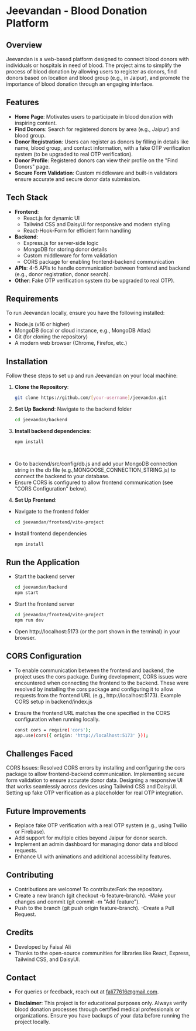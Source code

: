 

<h1>Jeevandan - Blood Donation Platform</h1>

<h2>Overview</h2>
<p>Jeevandan is a web-based platform designed to connect blood donors with individuals or hospitals in need of blood. The project aims to simplify the process of blood donation by allowing users to register as donors, find donors based on location and blood group (e.g., in Jaipur), and promote the importance of blood donation through an engaging interface.</p>


## Features
- **Home Page**: Motivates users to participate in blood donation with inspiring content.
- **Find Donors**: Search for registered donors by area (e.g., Jaipur) and blood group.
- **Donor Registration**: Users can register as donors by filling in details like name, blood group, and contact information, with a fake OTP verification system (to be upgraded to real OTP verification).
- **Donor Profile**: Registered donors can view their profile on the "Find Donors" page.
- **Secure Form Validation**: Custom middleware and built-in validators ensure accurate and secure donor data submission.

## Tech Stack
- **Frontend**:
  - React.js for dynamic UI
  - Tailwind CSS and DaisyUI for responsive and modern styling
  - React-Hook-Form for efficient form handling
- **Backend**:
  - Express.js for server-side logic
  - MongoDB for storing donor details
  - Custom middleware for form validation
  - CORS package for enabling frontend-backend communication
- **APIs**: 4-5 APIs to handle communication between frontend and backend (e.g., donor registration, donor search).
- **Other**: Fake OTP verification system (to be upgraded to real OTP).

## Requirements
To run Jeevandan locally, ensure you have the following installed:
- Node.js (v16 or higher)
- MongoDB (local or cloud instance, e.g., MongoDB Atlas)
- Git (for cloning the repository)
- A modern web browser (Chrome, Firefox, etc.)

## Installation
Follow these steps to set up and run Jeevandan on your local machine:

1. **Clone the Repository**:
   ```bash
   git clone https://github.com/[your-username]/jeevandan.git

2. **Set Up Backend**:
   Navigate to the backend folder
   
   ```bash
   cd jeevandan/backend

 3. **Install backend dependencies**:
    ```bash
    npm install

 
- Go to backend/src/config/db.js and add your MongoDB connection string in the db file (e.g.,MONGOOSE_CONNECTION_STRING.js) to connect the backend to your database.
- Ensure CORS is configured to allow frontend communication (see "CORS Configuration" below).



4. **Set Up Frontend**:
- Navigate to the frontend folder
  ```bash
  cd jeevandan/frontend/vite-project
  
- Install frontend dependencies
  ```bash
  npm install


## Run the Application
- Start the backend server
  ```bash
  cd jeevandan/backend
  npm start

- Start the frontend server
  ```bash
  cd jeevandan/frontend/vite-project
  npm run dev

- Open http://localhost:5173 (or the port shown in the terminal) in your browser.


## CORS Configuration
- To enable communication between the frontend and backend, the project uses the cors package. During development, CORS issues were encountered when connecting the frontend to the      backend. These were resolved by installing the cors package and configuring it to allow requests from the frontend URL (e.g., http://localhost:5173).
Example CORS setup in backend/index.js
 
- Ensure the frontend URL matches the one specified in the CORS configuration when running locally.
  ```bash
  const cors = require('cors');
  app.use(cors({ origin: 'http://localhost:5173' }));


## Challenges Faced
CORS Issues: Resolved CORS errors by installing and configuring the cors package to allow frontend-backend communication. 
Implementing secure form validation to ensure accurate donor data. 
Designing a responsive UI that works seamlessly across devices using Tailwind CSS and DaisyUI. 
Setting up fake OTP verification as a placeholder for real OTP integration.

## Future Improvements
- Replace fake OTP verification with a real OTP system (e.g., using Twilio or Firebase). 
- Add support for multiple cities beyond Jaipur for donor search. 
- Implement an admin dashboard for managing donor data and blood requests.
- Enhance UI with animations and additional accessibility features.

## Contributing
- Contributions are welcome! To contribute:Fork the repository. 
- Create a new branch (git checkout -b feature-branch). 
-Make your changes and commit (git commit -m "Add feature").
- Push to the branch (git push origin feature-branch). 
-Create a Pull Request.

## Credits
- Developed by Faisal Ali 
- Thanks to the open-source communities for libraries like React, Express, Tailwind CSS, and DaisyUI. 

## Contact
- For queries or feedback, reach out at fali77616@gmail.com.

- **Disclaimer**: This project is for educational purposes only. Always verify blood donation processes through certified medical professionals or organizations. Ensure you have backups of your data before running the project locally.
